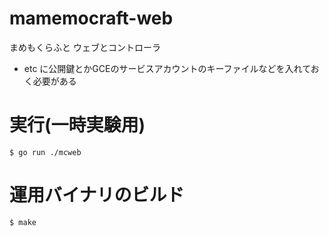 # mamemocraft-web

まめもくらふと ウェブとコントローラ

* etc に公開鍵とかGCEのサービスアカウントのキーファイルなどを入れておく必要がある

# 実行(一時実験用)

	$ go run ./mcweb

# 運用バイナリのビルド

	$ make


